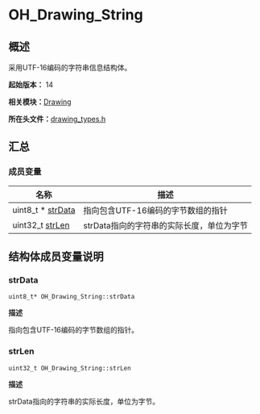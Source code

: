 # OH_Drawing_String


## 概述

采用UTF-16编码的字符串信息结构体。

**起始版本：** 14

**相关模块：**[Drawing](_drawing.md)

**所在头文件：**[drawing_types.h](drawing__types_8h.md)

## 汇总


### 成员变量

| 名称 | 描述 | 
| -------- | -------- |
| uint8_t \* [strData](#strdata) | 指向包含UTF-16编码的字节数组的指针  | 
| uint32_t [strLen](#strlen) | strData指向的字符串的实际长度，单位为字节  | 


## 结构体成员变量说明


### strData

```
uint8_t* OH_Drawing_String::strData
```
**描述**

指向包含UTF-16编码的字节数组的指针。


### strLen

```
uint32_t OH_Drawing_String::strLen
```
**描述**

strData指向的字符串的实际长度，单位为字节。

